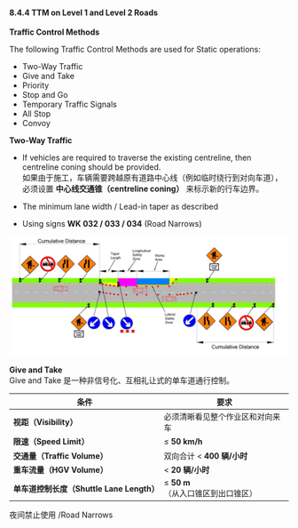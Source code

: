 #### 8.4.4 TTM on Level 1 and Level 2 Roads
**Traffic Control Methods**  

The following Traffic Control Methods are used for Static operations:  

- Two-Way Traffic  
- Give and Take  
- Priority  
- Stop and Go  
- Temporary Traffic Signals  
- All Stop  
- Convoy



**Two-Way Traffic**  

- If vehicles are required to traverse the existing centreline, then centreline coning should be provided.  
  如果由于施工，车辆需要跨越原有道路中心线（例如临时绕行到对向车道），必须设置 **中心线交通锥（centreline coning）** 来标示新的行车边界。  

- The minimum lane width / Lead-in taper as described  

- Using signs **WK 032 / 033 / 034** (Road Narrows)


![ Two-Way Traffic Type A works](https://github.com/nanacode4/TTM/blob/main/Chapter8/Two-Way%20Traffic%20Type%20A%20works.png)

**Give and Take**    
Give and Take 是一种非信号化、互相礼让式的单车道通行控制。  

| 条件                               | 要求                      | 
| -------------------------------- | ----------------------- | 
| **视距（Visibility）**               | 必须清晰看见整个作业区和对向来车        | 
| **限速（Speed Limit）**              | ≤ **50 km/h**           | 
| **交通量（Traffic Volume）**          | 双向合计 < **400 辆/小时**     | 
| **重车流量（HGV Volume）**             | < **20 辆/小时**           | 
| **单车道控制长度（Shuttle Lane Length）** | ≤ **50 m** （从入口锥区到出口锥区） | 

夜间禁止使用  /Road Narrows 

